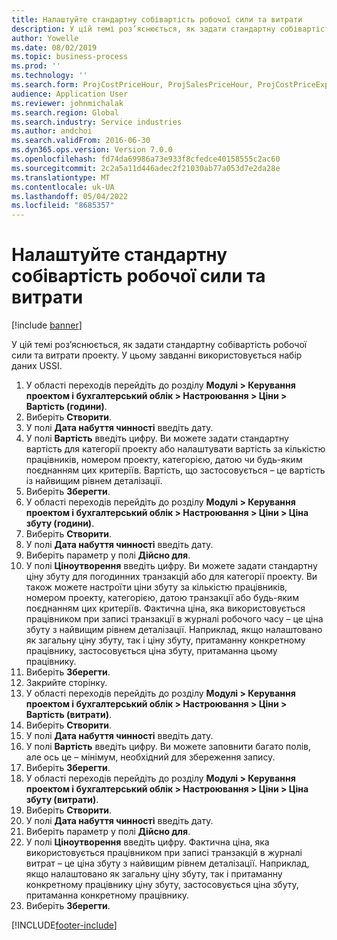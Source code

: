 ```yaml
---
title: Налаштуйте стандартну собівартість робочої сили та витрати
description: У цій темі роз’яснюється, як задати стандартну собівартість робочої сили та витрати проекту.
author: Yowelle
ms.date: 08/02/2019
ms.topic: business-process
ms.prod: ''
ms.technology: ''
ms.search.form: ProjCostPriceHour, ProjSalesPriceHour, ProjCostPriceExpense, ProjSalesPriceCost
audience: Application User
ms.reviewer: johnmichalak
ms.search.region: Global
ms.search.industry: Service industries
ms.author: andchoi
ms.search.validFrom: 2016-06-30
ms.dyn365.ops.version: Version 7.0.0
ms.openlocfilehash: fd74da69986a73e933f8cfedce40158555c2ac60
ms.sourcegitcommit: 2c2a5a11d446adec2f21030ab77a053d7e2da28e
ms.translationtype: MT
ms.contentlocale: uk-UA
ms.lasthandoff: 05/04/2022
ms.locfileid: "8685357"
---
```

# <a name="configure-standard-costs-for-labor-and-expenses"></a>Налаштуйте стандартну собівартість робочої сили та витрати

[!include [banner](../../includes/banner.md)]

У цій темі роз’яснюється, як задати стандартну собівартість робочої сили та витрати проекту. У цьому завданні використовується набір даних USSI.

1. У області переходів перейдіть до розділу **Модулі > Керування проектом і бухгалтерський облік > Настроювання > Ціни > Вартість (години)**.
2. Виберіть **Створити**.
3. У полі **Дата набуття чинності** введіть дату.
4. У полі **Вартість** введіть цифру. Ви можете задати стандартну вартість для категорії проекту або налаштувати вартість за кількістю працівників, номером проекту, категорією, датою чи будь-яким поєднанням цих критеріїв. Вартість, що застосовується – це вартість із найвищим рівнем деталізації.  
5. Виберіть **Зберегти**.
6. У області переходів перейдіть до розділу **Модулі > Керування проектом і бухгалтерський облік > Настроювання > Ціни > Ціна збуту (години)**.
7. Виберіть **Створити**.
8. У полі **Дата набуття чинності** введіть дату.
9. Виберіть параметр у полі **Дійсно для**.
10. У полі **Ціноутворення** введіть цифру. Ви можете задати стандартну ціну збуту для погодинних транзакцій або для категорії проекту. Ви також можете настроїти ціни збуту за кількістю працівників, номером проекту, категорією, датою транзакції або будь-яким поєднанням цих критеріїв. Фактична ціна, яка використовується працівником при записі транзакції в журналі робочого часу – це ціна збуту з найвищим рівнем деталізації. Наприклад, якщо налаштовано як загальну ціну збуту, так і ціну збуту, притаманну конкретному працівнику, застосовується ціна збуту, притаманна цьому працівнику.  
11. Виберіть **Зберегти**.
12. Закрийте сторінку.
13. У області переходів перейдіть до розділу **Модулі > Керування проектом і бухгалтерський облік > Настроювання > Ціни > Вартість (витрати)**.
14. Виберіть **Створити**.
15. У полі **Дата набуття чинності** введіть дату.
16. У полі **Вартість** введіть цифру. Ви можете заповнити багато полів, але ось це – мінімум, необхідний для збереження запису.  
17. Виберіть **Зберегти**.
18. У області переходів перейдіть до розділу **Модулі > Керування проектом і бухгалтерський облік > Настроювання > Ціни > Ціна збуту (витрати)**.
19. Виберіть **Створити**.
20. У полі **Дата набуття чинності** введіть дату.
21. Виберіть параметр у полі **Дійсно для**.
22. У полі **Ціноутворення** введіть цифру. Фактична ціна, яка використовується працівником при записі транзакцій в журналі витрат – це ціна збуту з найвищим рівнем деталізації. Наприклад, якщо налаштовано як загальну ціну збуту, так і притаманну конкретному працівнику ціну збуту, застосовується ціна збуту, притаманна конкретному працівнику.  
23. Виберіть **Зберегти**.



[!INCLUDE[footer-include](../../includes/footer-banner.md)]